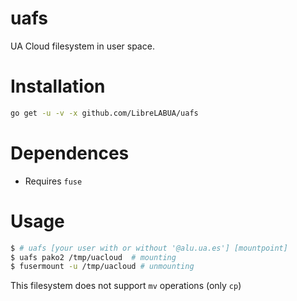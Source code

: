 # uafs
UA Cloud filesystem in user space.

# Installation

```bash
go get -u -v -x github.com/LibreLABUA/uafs
```

# Dependences

- Requires `fuse`

# Usage

```bash
$ # uafs [your user with or without '@alu.ua.es'] [mountpoint]
$ uafs pako2 /tmp/uacloud  # mounting
$ fusermount -u /tmp/uacloud # unmounting
```

This filesystem does not support `mv` operations (only `cp`)
